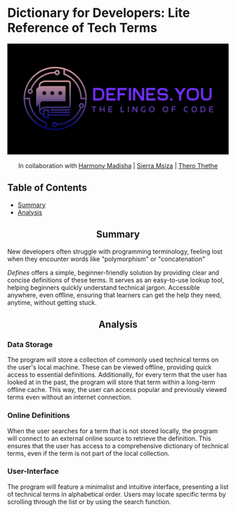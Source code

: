 # Dictionary for Developers: Lite Reference of Tech Terms

<div align="center">

![App Logo](design/logo_small.png "defines.you - the longo of code")

In collaboration with [Harmony Madisha](https://github.com/HarmonyWM) | [Sierra Msiza](https://github.com/sierra445) | [Thero Thethe](https://github.com/thero-sgit)
</div>

## Table of Contents

- [Summary](#summary)
- [Analysis](#Analysis)

## <div align="center">Summary

New developers often struggle with programming terminology, feeling lost when they encounter words like "polymorphism" or "concatenation" 

_Defines_ offers a simple, beginner-friendly solution by providing clear and concise definitions of these terms. It serves as an easy-to-use lookup tool, helping beginners quickly understand technical jargon. Accessible anywhere, even offline, ensuring that learners can get the help they need, anytime, without getting stuck.

## <div align="center">Analysis

### Data Storage

The program will store a collection of commonly used technical terms on the user's local machine. These can be viewed offline, providing quick access to essential definitions. Additionally, for every term that the user has looked at in the past, the program will store that term within a long-term offline cache. This way, the user can access popular and previously viewed terms even without an internet connection.


### Online Definitions

When the user searches for a term that is not stored locally, the program will connect to an external online source to retrieve the definition. This ensures that the user has access to a comprehensive dictionary of technical terms, even if the term is not part of the local collection.

### User-Interface

The program will feature a minimalist and intuitive interface, presenting a list of technical terms in alphabetical order. Users may locate specific terms by scrolling through the list or by using the search function.


